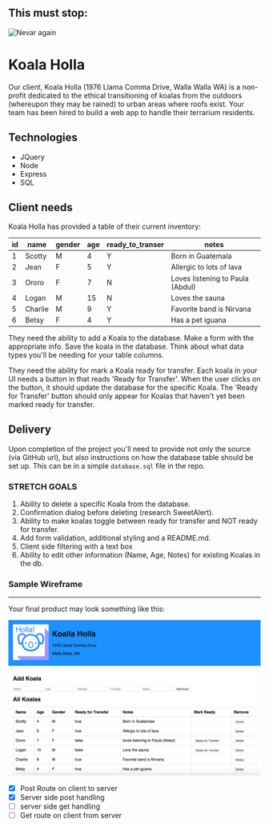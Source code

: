 This must stop:
---------------
![Nevar again](https://i.makeagif.com/media/8-22-2014/GO_DT4.gif)


Koala Holla
===========

Our client, Koala Holla (1976 Llama Comma Drive, Walla Walla WA) is a non-profit dedicated to the ethical transitioning of koalas from the outdoors (whereupon they may be rained) to urban areas where roofs exist. Your team has been hired to build a web app to handle their terrarium residents.

Technologies
------------
* JQuery
* Node
* Express
* SQL

Client needs
------------
Koala Holla has provided a table of their current inventory:

| id | name    | gender | age | ready_to_transer | notes                            |
|----|---------|--------|-----|------------------|----------------------------------|
| 1  | Scotty  | M      | 4   | Y                | Born in Guatemala                |
| 2  | Jean    | F      | 5   | Y                | Allergic to lots of lava         |
| 3  | Ororo   | F      | 7   | N                | Loves listening to Paula (Abdul) |
| 4  | Logan   | M      | 15  | N                | Loves the sauna                  |
| 5  | Charlie | M      | 9   | Y                | Favorite band is Nirvana         |
| 6  | Betsy   | F      | 4   | Y                | Has a pet iguana                 |

They need the ability to add a Koala to the database. Make a form with the appropriate info. Save the koala in the database. Think about what data types you'll be needing for your table columns.  

They need the ability for mark a Koala ready for transfer. Each koala in your UI needs a button in that reads 'Ready for Transfer'. When the user clicks on the button, it should update the database for the specific Koala. The 'Ready for Transfer' button should only appear for Koalas that haven't yet been marked ready for transfer.

Delivery
--------
Upon completion of the project you'll need to provide not only the source (via GitHub url), but also instructions on how the database table should be set up. This can be in a simple `database.sql` file in the repo.

### STRETCH GOALS

1. Ability to delete a specific Koala from the database.  
2. Confirmation dialog before deleting (research SweetAlert).
3. Ability to make koalas toggle between ready for transfer and NOT ready for transfer.
4. Add form validation, additional styling and a README.md.
5. Client side filtering with a text box
6. Ability to edit other information (Name, Age, Notes) for existing Koalas in the db.



### Sample Wireframe
--------
Your final product may look something like this:

![sample](sample.png)


- [x] Post Route on client to server
- [x] Server side post handling 
- [ ] server side get handling
- [ ] Get route on client from server